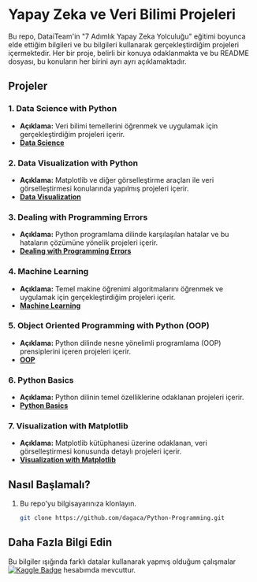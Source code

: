 # Yapay Zeka ve Veri Bilimi Projeleri

Bu repo, DataiTeam'in "7 Adımlık Yapay Zeka Yolculuğu" eğitimi boyunca elde ettiğim bilgileri ve bu bilgileri kullanarak gerçekleştirdiğim projeleri içermektedir. Her bir proje, belirli bir konuya odaklanmakta ve bu README dosyası, bu konuların her birini ayrı ayrı açıklamaktadır.


## Projeler

### 1. Data Science with Python
   - **Açıklama:** Veri bilimi temellerini öğrenmek ve uygulamak için gerçekleştirdiğim projeleri içerir.
   - **[Data Science](Data%20Science)**

### 2. Data Visualization with Python
   - **Açıklama:** Matplotlib ve diğer görselleştirme araçları ile veri görselleştirmesi konularında yapılmış projeleri içerir.
   - **[Data Visualization](Data%20Visualization)**

### 3. Dealing with Programming Errors
   - **Açıklama:** Python programlama dilinde karşılaşılan hatalar ve bu hataların çözümüne yönelik projeleri içerir.
   - **[Dealing with Programming Errors](Programming%20Errors)**

### 4. Machine Learning
   - **Açıklama:** Temel makine öğrenimi algoritmalarını öğrenmek ve uygulamak için gerçekleştirdiğim projeleri içerir.
   - **[Machine Learning](Machine%20Learning)**

### 5. Object Oriented Programming with Python (OOP)
   - **Açıklama:** Python dilinde nesne yönelimli programlama (OOP) prensiplerini içeren projeleri içerir.
   - **[OOP](OOP)**

### 6. Python Basics
   - **Açıklama:** Python dilinin temel özelliklerine odaklanan projeleri içerir.
   - **[Python Basics](Python%20Basics)**

### 7. Visualization with Matplotlib
   - **Açıklama:** Matplotlib kütüphanesi üzerine odaklanan, veri görselleştirmesi konusunda detaylı projeleri içerir.
   - **[Visualization with Matplotlib](Visualization%20with%20Matplotlib)**


## Nasıl Başlamalı?

1. Bu repo'yu bilgisayarınıza klonlayın.
   ```bash
   git clone https://github.com/dagaca/Python-Programming.git


## Daha Fazla Bilgi Edin
Bu bilgiler ışığında farklı datalar kullanarak yapmış olduğum çalışmalar [![Kaggle Badge](https://img.shields.io/badge/Kaggle-20BEFF?style=for-the-badge&logo=Kaggle&logoColor=white)](https://www.kaggle.com/dagaca) hesabımda mevcuttur.
